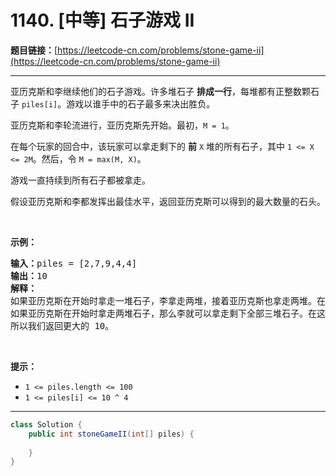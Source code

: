 # 1140. [中等] 石子游戏 II

**题目链接：**[https://leetcode-cn.com/problems/stone-game-ii](https://leetcode-cn.com/problems/stone-game-ii)

---

<div class="content__1Y2H">
 <div class="notranslate">
  <p>亚历克斯和李继续他们的石子游戏。许多堆石子&nbsp;<strong>排成一行</strong>，每堆都有正整数颗石子&nbsp;<code>piles[i]</code>。游戏以谁手中的石子最多来决出胜负。</p> 
  <p>亚历克斯和李轮流进行，亚历克斯先开始。最初，<code>M = 1</code>。</p> 
  <p>在每个玩家的回合中，该玩家可以拿走剩下的&nbsp;<strong>前</strong>&nbsp;<code>X</code>&nbsp;堆的所有石子，其中&nbsp;<code>1 &lt;= X &lt;= 2M</code>。然后，令&nbsp;<code>M = max(M, X)</code>。</p> 
  <p>游戏一直持续到所有石子都被拿走。</p> 
  <p>假设亚历克斯和李都发挥出最佳水平，返回亚历克斯可以得到的最大数量的石头。</p> 
  <p>&nbsp;</p> 
  <p><strong>示例：</strong></p> 
  <pre class="language-text"><strong>输入：</strong>piles = [2,7,9,4,4]
<strong>输出：</strong>10
<strong>解释：
</strong>如果亚历克斯在开始时拿走一堆石子，李拿走两堆，接着亚历克斯也拿走两堆。在这种情况下，亚历克斯可以拿到 2 + 4 + 4 = 10 颗石子。 
如果亚历克斯在开始时拿走两堆石子，那么李就可以拿走剩下全部三堆石子。在这种情况下，亚历克斯可以拿到 2 + 7 = 9 颗石子。
所以我们返回更大的 10。 
</pre> 
  <p>&nbsp;</p> 
  <p><strong>提示：</strong></p> 
  <ul> 
   <li><code>1 &lt;= piles.length &lt;= 100</code></li> 
   <li><code>1 &lt;= piles[i]&nbsp;&lt;= 10 ^ 4</code></li> 
  </ul> 
 </div>
</div>

---

```java
class Solution {
    public int stoneGameII(int[] piles) {
        
    }
}
```